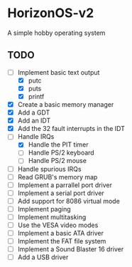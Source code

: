 # HorizonOS-v2
A simple hobby operating system

## TODO
- [ ] Implement basic text output
    - [x] putc
    - [x] puts
    - [x] printf
- [x] Create a basic memory manager
- [x] Add a GDT
- [x] Add an IDT
- [x] Add the 32 fault interrupts in the IDT
- [ ] Handle IRQs
    - [x] Handle the PIT timer
    - [ ] Handle PS/2 keyboard
    - [ ] Handle PS/2 mouse
- [ ] Handle spurious IRQs
- [ ] Read GRUB's memory map
- [ ] Implement a parrallel port driver
- [ ] Implement a serial port driver
- [ ] Add support for 8086 virtual mode
- [ ] Implement paging
- [ ] Implement multitasking
- [ ] Use the VESA video modes
- [ ] Implement a basic ATA driver
- [ ] Implement the FAT file system
- [ ] Implement a Sound Blaster 16 driver
- [ ] Add a USB driver